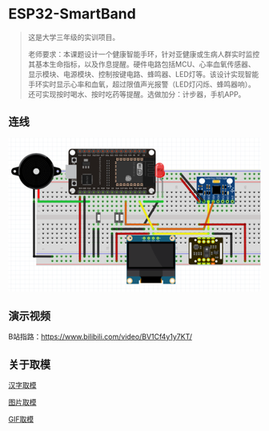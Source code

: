# ESP32-SmartBand
> 这是大学三年级的实训项目。
>
> 老师要求：本课题设计一个健康智能手环，针对亚健康或生病人群实时监控其基本生命指标，以及作息提醒。硬件电路包括MCU、心率血氧传感器、显示模块、电源模块、控制按键电路、蜂鸣器、LED灯等。该设计实现智能手环实时显示心率和血氧，超过限值声光报警（LED灯闪烁、蜂鸣器响）。还可实现按时喝水、按时吃药等提醒。选做加分：计步器，手机APP。   
## 连线
![](Hardware/Connection.png)

## 演示视频

B站指路：https://www.bilibili.com/video/BV1Cf4y1y7KT/

## 关于取模

[汉字取模](https://www.23bei.com/tool/965.html)

[图片取模](https://javl.github.io/image2cpp/)

[GIF取模](https://www.arduino.cn/thread-104936-1-1.html)